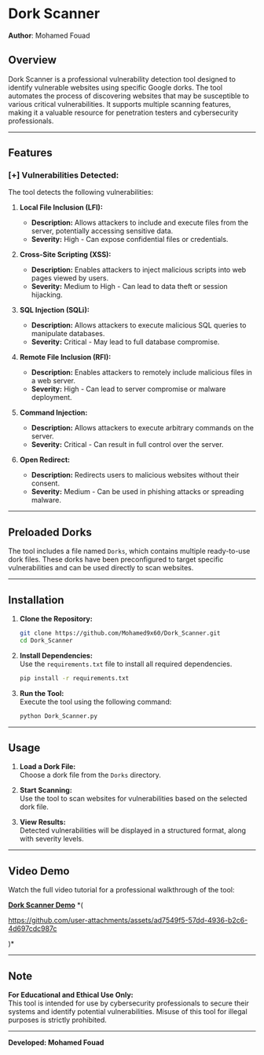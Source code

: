 # Dork Scanner  

**Author**: Mohamed Fouad  

## Overview  
Dork Scanner is a professional vulnerability detection tool designed to identify vulnerable websites using specific Google dorks. The tool automates the process of discovering websites that may be susceptible to various critical vulnerabilities. It supports multiple scanning features, making it a valuable resource for penetration testers and cybersecurity professionals.  

---

## Features  

### [+] Vulnerabilities Detected:
The tool detects the following vulnerabilities:  

1. **Local File Inclusion (LFI):**  
   - **Description:** Allows attackers to include and execute files from the server, potentially accessing sensitive data.  
   - **Severity:** High - Can expose confidential files or credentials.  

2. **Cross-Site Scripting (XSS):**  
   - **Description:** Enables attackers to inject malicious scripts into web pages viewed by users.  
   - **Severity:** Medium to High - Can lead to data theft or session hijacking.  

3. **SQL Injection (SQLi):**  
   - **Description:** Allows attackers to execute malicious SQL queries to manipulate databases.  
   - **Severity:** Critical - May lead to full database compromise.  

4. **Remote File Inclusion (RFI):**  
   - **Description:** Enables attackers to remotely include malicious files in a web server.  
   - **Severity:** High - Can lead to server compromise or malware deployment.  

5. **Command Injection:**  
   - **Description:** Allows attackers to execute arbitrary commands on the server.  
   - **Severity:** Critical - Can result in full control over the server.  

6. **Open Redirect:**  
   - **Description:** Redirects users to malicious websites without their consent.  
   - **Severity:** Medium - Can be used in phishing attacks or spreading malware.  

---

## Preloaded Dorks  
The tool includes a file named `Dorks`, which contains multiple ready-to-use dork files. These dorks have been preconfigured to target specific vulnerabilities and can be used directly to scan websites.  

---

## Installation  

1. **Clone the Repository:**  
   ```bash
   git clone https://github.com/Mohamed9x60/Dork_Scanner.git
   cd Dork_Scanner
   ```

2. **Install Dependencies:**  
   Use the `requirements.txt` file to install all required dependencies.  
   ```bash
   pip install -r requirements.txt
   ```

3. **Run the Tool:**  
   Execute the tool using the following command:  
   ```bash
   python Dork_Scanner.py
   ```

---

## Usage  
1. **Load a Dork File:**  
   Choose a dork file from the `Dorks` directory.  

2. **Start Scanning:**  
   Use the tool to scan websites for vulnerabilities based on the selected dork file.  

3. **View Results:**  
   Detected vulnerabilities will be displayed in a structured format, along with severity levels.  

---

## Video Demo  
Watch the full video tutorial for a professional walkthrough of the tool:  

[**Dork Scanner Demo**](#) *(

https://github.com/user-attachments/assets/ad7549f5-57dd-4936-b2c6-4d697cdc987c

)*  

---

## Note  
**For Educational and Ethical Use Only:**  
This tool is intended for use by cybersecurity professionals to secure their systems and identify potential vulnerabilities. Misuse of this tool for illegal purposes is strictly prohibited.  

---  

**Developed: Mohamed Fouad**
